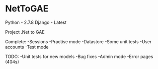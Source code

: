 NetToGAE
========
Python - 2.7.8
Django - Latest

Project .Net to GAE 

Complete:
-Sessions
-Practise mode 
-Datastore
-Some unit tests
-User accounts
-Test mode

TODO:
-Unit tests for new models
-Bug fixes
-Admin mode
-Error pages (404s)

